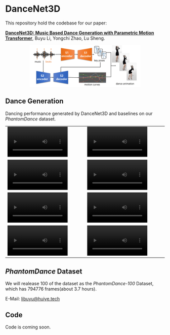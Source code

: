 # DanceNet3D

This repository hold the codebase for our paper:

**[DanceNet3D: Music Based Dance Generation with Parametric Motion Transformer](https://arxiv.org/abs/2103.10206)**, Buyu Li, Yongchi Zhao, Lu Sheng.

<p align="center">
    <img src="resource/overview.png", width=70%>
</p>

## Dance Generation

Dancing performance generated by DanceNet3D and baselines on our *PhantomDance* dataset.

<table width=100%>
<tr>
  <td>
    <video src="https://huiye-tech.github.io/files/NiZuiZuiZuiZhongYao_Li.mp4" controls="controls" width=80%></video>
  </td>
  <td>
    <video src="https://huiye-tech.github.io/files/NiZuiZuiZuiZhongYao_Li.mp4" controls="controls" width=80%></video>
  </td>
</tr>
<tr>
  <td>
    <video src="https://huiye-tech.github.io/files/NiZuiZuiZuiZhongYao_Li.mp4" controls="controls" width=80%></video>
  </td>
  <td>
    <video src="https://huiye-tech.github.io/files/NiZuiZuiZuiZhongYao_Li.mp4" controls="controls" width=80%></video>
  </td>
</tr>
<tr>
  <td>
    <video src="https://huiye-tech.github.io/files/NiZuiZuiZuiZhongYao_Li.mp4" controls="controls" width=80%></video>
  </td>
  <td>
    <video src="https://huiye-tech.github.io/files/NiZuiZuiZuiZhongYao_Li.mp4" controls="controls" width=80%></video>
  </td>
</tr>
<tr>
  <td>
    <video src="https://huiye-tech.github.io/files/NiZuiZuiZuiZhongYao_Li.mp4" controls="controls" width=80%></video>
  </td>
  <td>
    <video src="https://huiye-tech.github.io/files/NiZuiZuiZuiZhongYao_Li.mp4" controls="controls" width=80%></video>
  </td>
</tr>
</table>

## *PhantomDance* Dataset

We will realease 100 of the dataset as the *PhantomDance-100* Dataset, which has 794776 frames(about 3.7 hours).

E-Mail: libuyu@huiye.tech

## Code

Code is coming soon.